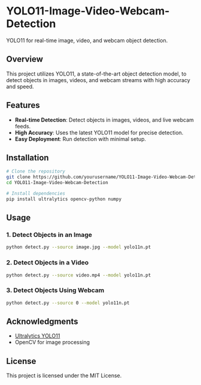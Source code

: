 # YOLO11-Image-Video-Webcam-Detection

YOLO11 for real-time image, video, and webcam object detection.

## Overview
This project utilizes YOLO11, a state-of-the-art object detection model, to detect objects in images, videos, and webcam streams with high accuracy and speed.

## Features
- **Real-time Detection**: Detect objects in images, videos, and live webcam feeds.
- **High Accuracy**: Uses the latest YOLO11 model for precise detection.
- **Easy Deployment**: Run detection with minimal setup.

## Installation
```bash
# Clone the repository
git clone https://github.com/yourusername/YOLO11-Image-Video-Webcam-Detection.git
cd YOLO11-Image-Video-Webcam-Detection

# Install dependencies
pip install ultralytics opencv-python numpy
```

## Usage

### 1. Detect Objects in an Image
```bash
python detect.py --source image.jpg --model yolo11n.pt
```

### 2. Detect Objects in a Video
```bash
python detect.py --source video.mp4 --model yolo11n.pt
```

### 3. Detect Objects Using Webcam
```bash
python detect.py --source 0 --model yolo11n.pt
```

## Acknowledgments
- [Ultralytics YOLO11](https://github.com/ultralytics/ultralytics)
- OpenCV for image processing

## License
This project is licensed under the MIT License.
